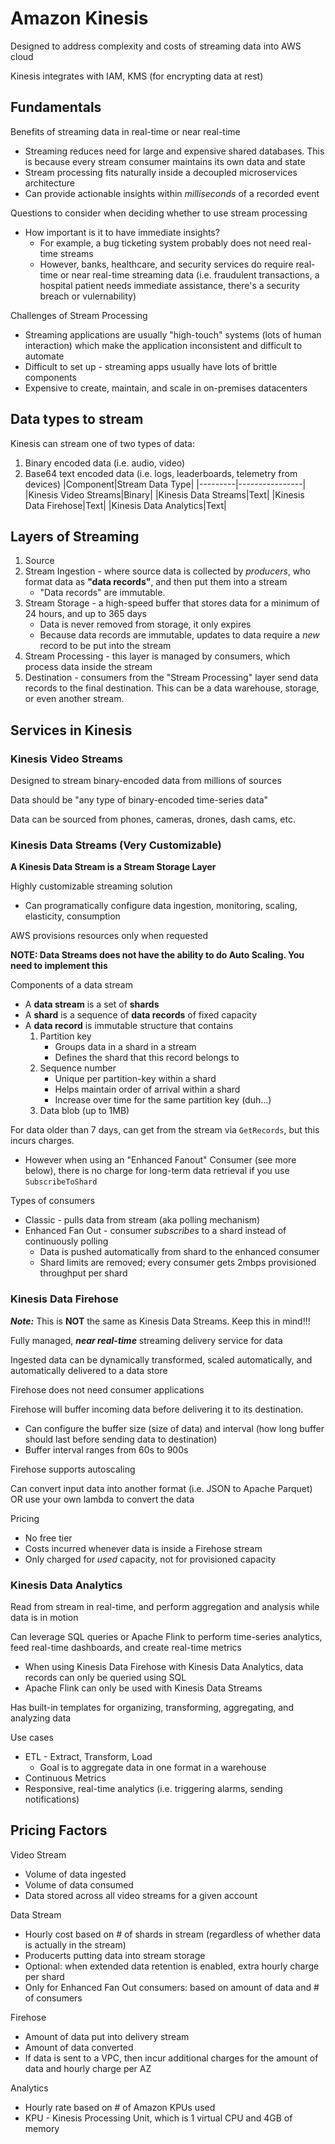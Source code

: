 # Amazon Kinesis

Designed to address complexity and costs of streaming data into AWS cloud

Kinesis integrates with IAM, KMS (for encrypting data at rest)

## Fundamentals

Benefits of streaming data in real-time or near real-time
- Streaming reduces need for large and expensive shared databases. This is because every stream consumer maintains its own data and state
- Stream processing fits naturally inside a decoupled microservices architecture
- Can provide actionable insights within _milliseconds_ of a recorded event

Questions to consider when deciding whether to use stream processing
- How important is it to have immediate insights?
	- For example, a bug ticketing system probably does not need real-time streams
	- However, banks, healthcare, and security services do require real-time or near real-time streaming data (i.e. fraudulent transactions, a hospital patient needs immediate assistance, there's a security breach or vulernability)

Challenges of Stream Processing
- Streaming applications are usually "high-touch" systems (lots of human interaction) which make the application inconsistent and difficult to automate
- Difficult to set up - streaming apps usually have lots of brittle components
- Expensive to create, maintain, and scale in on-premises datacenters

## Data types to stream

Kinesis can stream one of two types of data:
1. Binary encoded data (i.e. audio, video)
2. Base64 text encoded data (i.e. logs, leaderboards, telemetry from devices)
|Component|Stream Data Type|
|---------|----------------|
|Kinesis Video Streams|Binary|
|Kinesis Data Streams|Text|
|Kinesis Data Firehose|Text|
|Kinesis Data Analytics|Text|

## Layers of Streaming

1. Source
2. Stream Ingestion - where source data is collected by _producers_, who format data as **"data records"**, and then put them into a stream
	- "Data records" are immutable.
3. Stream Storage - a high-speed buffer that stores data for a minimum of 24 hours, and up to 365 days
	- Data is never removed from storage, it only expires
	- Because data records are immutable, updates to data require a _new_ record to be put into the stream
4. Stream Processing - this layer is managed by consumers, which process data inside the stream
5. Destination - consumers from the "Stream Processing" layer send data records to the final destination. This can be a data warehouse, storage, or even another stream.

## Services in Kinesis

### Kinesis Video Streams
Designed to stream binary-encoded data from millions of sources

Data should be "any type of binary-encoded time-series data"

Data can be sourced from phones, cameras, drones, dash cams, etc.

### Kinesis Data Streams (Very Customizable)

**A Kinesis Data Stream is a Stream Storage Layer**

Highly customizable streaming solution
- Can programatically configure data ingestion, monitoring, scaling, elasticity, consumption

AWS provisions resources only when requested

**NOTE: Data Streams does not have the ability to do Auto Scaling. You need to implement this**

Components of a data stream
* A **data stream** is a set of **shards**
* A **shard** is a sequence of **data records** of fixed capacity
* A **data record** is immutable structure that contains
	1. Partition key
		- Groups data in a shard in a stream
		- Defines the shard that this record belongs to
	2. Sequence number
		- Unique per partition-key within a shard
		- Helps maintain order of arrival within a shard
		- Increase over time for the same partition key (duh...)
	3. Data blob (up to 1MB)

For data older than 7 days, can get from the stream via `GetRecords`, but this incurs charges.
* However when using an "Enhanced Fanout" Consumer (see more below), there is no charge for long-term data retrieval if you use `SubscribeToShard`

Types of consumers
* Classic - pulls data from stream (aka polling mechanism)
* Enhanced Fan Out - consumer _subscribes_ to a shard instead of continuously polling
	- Data is pushed automatically from shard to the enhanced consumer
	- Shard limits are removed; every consumer gets 2mbps provisioned throughput per shard

### Kinesis Data Firehose

**_Note:_** This is **NOT** the same as Kinesis Data Streams. Keep this in mind!!!

Fully managed, **_near real-time_** streaming delivery service for data

Ingested data can be dynamically transformed, scaled automatically, and automatically delivered to a data store

Firehose does not need consumer applications

Firehose will buffer incoming data before delivering it to its destination.
* Can configure the buffer size (size of data) and interval (how long buffer should last before sending data to destination)
* Buffer interval ranges from 60s to 900s

Firehose supports autoscaling

Can convert input data into another format (i.e. JSON to Apache Parquet) OR use your own lambda to convert the data

Pricing
* No free tier
* Costs incurred whenever data is inside a Firehose stream
* Only charged for _used_ capacity, not for provisioned capacity

### Kinesis Data Analytics

Read from stream in real-time, and perform aggregation and analysis while data is in motion

Can leverage SQL queries or Apache Flink to perform time-series analytics, feed real-time dashboards, and create real-time metrics
* When using Kinesis Data Firehose with Kinesis Data Analytics, data records can only be queried using SQL
* Apache Flink can only be used with Kinesis Data Streams

Has built-in templates for organizing, transforming, aggregating, and analyzing data

Use cases
* ETL - Extract, Transform, Load
	* Goal is to aggregate data in one format in a warehouse
* Continuous Metrics
* Responsive, real-time analytics (i.e. triggering alarms, sending notifications)

## Pricing Factors

Video Stream
* Volume of data ingested
* Volume of data consumed
* Data stored across all video streams for a given account

Data Stream
* Hourly cost based on # of shards in stream (regardless of whether data is actually in the stream)
* Producerts putting data into stream storage
* Optional: when extended data retention is enabled, extra hourly charge per shard
* Only for Enhanced Fan Out consumers: based on amount of data and # of consumers

Firehose
* Amount of data put into delivery stream
* Amount of data converted
* If data is sent to a VPC, then incur additional charges for the amount of data and hourly charge per AZ

Analytics
* Hourly rate based on # of Amazon KPUs used
* KPU - Kinesis Processing Unit, which is 1 virtual CPU and 4GB of memory
